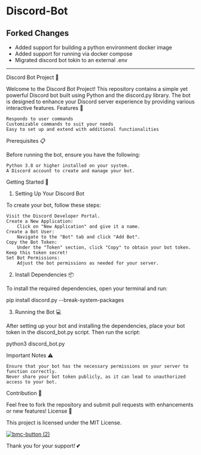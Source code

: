 # Discord-Bot

## Forked Changes
- Added support for building a python environment docker image
- Added support for running via docker compose 
- Migrated discord bot tokin to an external .env 
---
Discord Bot Project 🤖

Welcome to the Discord Bot Project! This repository contains a simple yet powerful Discord bot built using Python and the discord.py library. The bot is designed to enhance your Discord server experience by providing various interactive features.
Features 🌟

    Responds to user commands
    Customizable commands to suit your needs
    Easy to set up and extend with additional functionalities

Prerequisites 📋

Before running the bot, ensure you have the following:

    Python 3.8 or higher installed on your system.
    A Discord account to create and manage your bot.

Getting Started 🚀
1. Setting Up Your Discord Bot

To create your bot, follow these steps:

    Visit the Discord Developer Portal.
    Create a New Application:
        Click on "New Application" and give it a name.
    Create a Bot User:
        Navigate to the "Bot" tab and click "Add Bot".
    Copy the Bot Token:
        Under the "Token" section, click "Copy" to obtain your bot token. Keep this token secret!
    Set Bot Permissions:
        Adjust the bot permissions as needed for your server.

2. Install Dependencies 📦

To install the required dependencies, open your terminal and run:

pip install discord.py --break-system-packages

3. Running the Bot 💻

After setting up your bot and installing the dependencies, place your bot token in the discord_bot.py script. Then run the script:

python3 discord_bot.py

Important Notes ⚠️

    Ensure that your bot has the necessary permissions on your server to function correctly.
    Never share your bot token publicly, as it can lead to unauthorized access to your bot.

Contribution 🤝

Feel free to fork the repository and submit pull requests with enhancements or new features!
License 📄

This project is licensed under the MIT License.

[![bmc-button (2)](https://github.com/user-attachments/assets/8a994d82-5bf8-480e-9e64-728d5aba2e14)](https://ko-fi.com/dionabazi)

Thank you for your support! 💕

